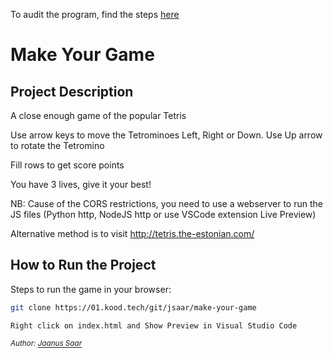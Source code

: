To audit the program, find the steps [here](https://github.com/01-edu/public/tree/master/subjects/make-your-game/audit)

# Make Your Game

## Project Description

A close enough game of the popular Tetris

Use arrow keys to move the Tetrominoes Left, Right or Down. Use Up arrow to rotate the Tetromino

Fill rows to get score points

You have 3 lives, give it your best!

NB: Cause of the CORS restrictions, you need to use a webserver to run the JS files (Python http, NodeJS http or use VSCode extension Live Preview)

Alternative method is to visit http://tetris.the-estonian.com/

## How to Run the Project

Steps to run the game in your browser:
```bash
git clone https://01.kood.tech/git/jsaar/make-your-game

Right click on index.html and Show Preview in Visual Studio Code

```

_<sup>Author: [Jaanus Saar](https://01.kood.tech/git/jsaar)_</sup>